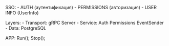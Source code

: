 SSO:
    - AUTH (аутентификация)
    - PERMISSIONS (авторизация)
    - USER INFO (UserInfo)


Layers:
    - Transport:
        gRPC Server
    - Service:
        Auth
        Permissions
        EventSender
    - Data:
        PostgreSQL

APP:
    Run();
    Stop();
